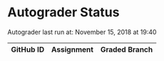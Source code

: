# Autograder Status
Autograder last run at: November 15, 2018 at 19:40

| GitHub ID | Assignment | Graded Branch |
|-----------|------------|---------------|

